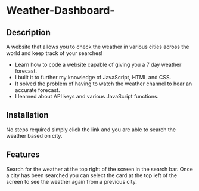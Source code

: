 # Weather-Dashboard-

## Description

A website that allows you to check the weather in various cities across the world and keep track of your searches!

- Learn how to code a website capable of giving you a 7 day weather forecast.
- I built it to further my knowledge of JavaScript, HTML and CSS.
- It solved the problem of having to watch the weather channel to hear an accurate forecast.
- I learned about API keys and various JavaScript functions. 


## Installation

No steps required simply click the link and you are able to search the weather based on city. 


## Features

Search for the weather at the top right of the screen in the search bar. Once a city has been searched you can select the card at the top left of the screen to see the weather again from a previous city. 


